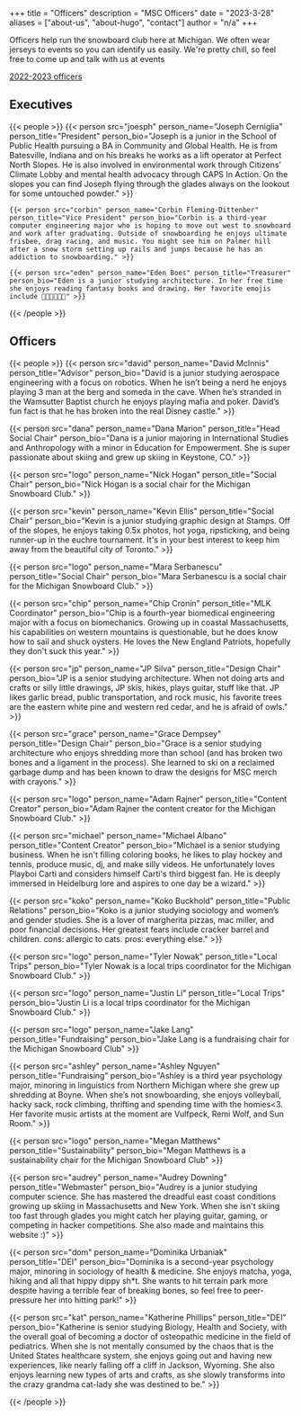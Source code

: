 +++
title = "Officers"
description = "MSC Officers"
date = "2023-3-28"
aliases = ["about-us", "about-hugo", "contact"]
author = "n/a"
+++

Officers help run the snowboard club here at Michigan. We often wear jerseys to events so you can identify us easily. We're pretty chill, so feel free to come up and talk with us at events

[2022-2023 officers](/officers_2022/)

## Executives
{{< people >}}
    {{< person src="joesph" person_name="Joseph Cerniglia" person_title="President" person_bio="Joseph is a junior in the School of Public Health pursuing a BA in Community and Global Health. He is from Batesville, Indiana and on his breaks he works as a lift operator at Perfect North Slopes. He is also involved in environmental work through Citizens’ Climate Lobby and mental health advocacy through CAPS In Action. On the slopes you can find Joseph flying through the glades always on the lookout for some untouched powder." >}}

    {{< person src="corbin" person_name="Corbin Fleming-Dittenber" person_title="Vice President" person_bio="Corbin is a third-year computer engineering major who is hoping to move out west to snowboard and work after graduating. Outside of snowboarding he enjoys ultimate frisbee, drag racing, and music. You might see him on Palmer hill after a snow storm setting up rails and jumps because he has an addiction to snowboarding." >}}

    {{< person src="eden" person_name="Eden Boes" person_title="Treasurer" person_bio="Eden is a junior studying architecture. In her free time she enjoys reading fantasy books and drawing. Her favorite emojis include 🤠🕺😵‍💫🫡🫣" >}}


{{< /people >}}

## Officers
{{< people >}}
{{< person src="david" person_name="David McInnis" person_title="Advisor" person_bio="David is a junior studying aerospace engineering with a focus on robotics. When he isn’t being a nerd he enjoys playing 3 man at the berg and someda in the cave. When he’s stranded in the Wamsutter Baptist church he enjoys playing mafia and poker. David’s fun fact is that he has broken into the real Disney castle." >}}

{{< person src="dana" person_name="Dana Marion" person_title="Head Social Chair" person_bio="Dana is a junior majoring in International Studies and Anthropology with a minor in Education for Empowerment. She is super passionate about skiing and grew up skiing in Keystone, CO." >}}

{{< person src="logo" person_name="Nick Hogan" person_title="Social Chair" person_bio="Nick Hogan is a social chair for the Michigan Snowboard Club." >}}

{{< person src="kevin" person_name="Kevin Ellis" person_title="Social Chair" person_bio="Kevin is a junior studying graphic design at Stamps. Off of the slopes, he enjoys taking 0.5x photos, hot yoga,  ripsticking, and being runner-up in the euchre tournament. It's in your best interest to keep him away from the beautiful city of Toronto." >}}

{{< person src="logo" person_name="Mara Serbanescu" person_title="Social Chair" person_bio="Mara Serbanescu is a social chair for the Michigan Snowboard Club." >}}

{{< person src="chip" person_name="Chip Cronin" person_title="MLK Coordinator" person_bio="Chip is a fourth-year biomedical engineering major with a focus on biomechanics. Growing up in coastal Massachusetts, his capabilities on western mountains is questionable, but he does know how to sail and shuck oysters. He loves the New England Patriots, hopefully they don't suck this year." >}}

{{< person src="jp" person_name="JP Silva" person_title="Design Chair" person_bio="JP is a senior studying architecture. When not doing arts and crafts or silly little drawings, JP skis, hikes, plays guitar, stuff like that. JP likes garlic bread, public transportation, and rock music, his favorite trees are the eastern white pine and western red cedar, and he is afraid of owls." >}}

{{< person src="grace" person_name="Grace Dempsey" person_title="Design Chair" person_bio="Grace is a senior studying architecture who enjoys shredding more than school (and has broken two bones and a ligament in the process).  She learned to ski on a reclaimed garbage dump and has been known to draw the designs for MSC merch with crayons." >}}

{{< person src="logo" person_name="Adam Rajner" person_title="Content Creator" person_bio="Adam Rajner the content creator for the Michigan Snowboard Club." >}}

{{< person src="michael" person_name="Michael Albano" person_title="Content Creator" person_bio="Michael is a senior studying business. When he isn't filling coloring books, he likes to play hockey and tennis, produce music, dj, and make silly videos. He unfortunately loves Playboi Carti and considers himself Carti's third biggest fan. He is deeply immersed in Heidelburg lore and aspires to one day be a wizard." >}}

{{< person src="koko" person_name="Koko Buckhold" person_title="Public Relations" person_bio="Koko is a junior studying sociology and women’s and gender studies. She is a lover of margherita pizzas, mac miller, and poor financial decisions. Her greatest fears include cracker barrel and children. cons: allergic to cats. pros: everything else." >}}

{{< person src="logo" person_name="Tyler Nowak" person_title="Local Trips" person_bio="Tyler Nowak is a local trips coordinator for the Michigan Snowboard Club." >}}

{{< person src="logo" person_name="Justin Li" person_title="Local Trips" person_bio="Justin Li is a local trips coordinator for the Michigan Snowboard Club." >}}


{{< person src="logo" person_name="Jake Lang" person_title="Fundraising" person_bio="Jake Lang is a fundraising chair for the Michigan Snowboard Club" >}}

{{< person src="ashley" person_name="Ashley Nguyen" person_title="Fundraising" person_bio="Ashley is a third year psychology major, minoring in linguistics from Northern Michigan where she grew up shredding at Boyne. When she’s not snowboarding, she enjoys volleyball, hacky sack, rock climbing, thrifting and spending time with the homies<3. Her favorite music artists at the moment are Vulfpeck, Remi Wolf, and Sun Room." >}}

{{< person src="logo" person_name="Megan Matthews" person_title="Sustainability" person_bio="Megan Matthews is a sustainability chair for the Michigan Snowboard Club" >}}

{{< person src="audrey" person_name="Audrey Downing" person_title="Webmaster" person_bio="Audrey is a junior studying computer science. She has mastered the dreadful east coast conditions growing up skiing in Massachusetts and New York. When she isn't skiing too fast through glades you might catch her playing guitar, gaming, or competing in hacker competitions. She also made and maintains this website :)" >}}

{{< person src="dom" person_name="Dominika Urbaniak" person_title="DEI" person_bio="Dominika is a second-year psychology major, minoring in sociology of health & medicine. She enjoys matcha, yoga, hiking and all that hippy dippy sh*t. She wants to hit terrain park more despite having a terrible fear of breaking bones, so feel free to peer-pressure her into hitting park!" >}}

{{< person src="kat" person_name="Katherine Phillips" person_title="DEI" person_bio="Katherine is senior studying Biology, Health and Society, with the overall goal of becoming a doctor of osteopathic medicine in the field of pediatrics. When she is not mentally consumed by the chaos that is the United States healthcare system, she enjoys going out and having new experiences, like nearly falling off a cliff in Jackson, Wyoming. She also enjoys learning new types of arts and crafts, as she slowly transforms into the crazy grandma cat-lady she was destined to be." >}}

{{< /people >}}
